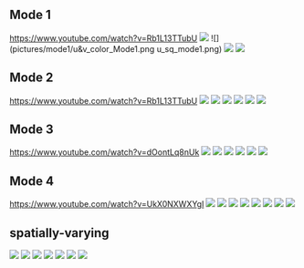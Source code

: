 ## Mode 1
https://www.youtube.com/watch?v=Rb1L13TTubU
![](pictures/mode1/random_Mode1.png)
![](pictures/mode1/u&v_color_Mode1.png u_sq_mode1.png)
![](pictures/mode1/v_bw_mode1.png)
![](pictures/mode1/v_color_mode1.png)

## Mode 2
https://www.youtube.com/watch?v=Rb1L13TTubU
![](pictures/mode2/mode2_circle_v_bw.png)
![](pictures/mode2/mode2_circle_v_clr.png)
![](pictures/mode2/mode2_clr_center.png)
![](pictures/mode2/mode2_clr_u&v.png)
![](pictures/mode2/mode2_random.png)
![](pictures/mode2/mode2_sq.png)

## Mode 3
https://www.youtube.com/watch?v=dOontLq8nUk
![](pictures/mode3/mode3_circle.png)
![](pictures/mode3/mode3_circle_bdr_v.png)
![](pictures/mode3/mode3_random.png)
![](pictures/mode3/mode3_sq_bdr.png)
![](pictures/mode3/mode3_sq_clr.png)
![](pictures/mode3/mode3_v_clr.png)

## Mode 4
https://www.youtube.com/watch?v=UkX0NXWXYgI
![](pictures/mode4/mode4_bw.png)
![](pictures/mode4/mode4_circle.png)
![](pictures/mode4/mode4_circle2.png)
![](pictures/mode4/mode4_circle_bdr.png)
![](pictures/mode4/mode4_clr_v.png)
![](pictures/mode4/mode4_sq_bdr.png)
![](pictures/mode4/mode4_v_bw.png)
![](pictures/mode4/random.png)

## spatially-varying
![](pictures/spatially-varying/circle_bw1.png)
![](pictures/spatially-varying/circle_bw2.png)
![](pictures/spatially-varying/circle_color.png)
![](pictures/spatially-varying/circle_color2.png)
![](pictures/spatially-varying/sq_bw1.png)
![](pictures/spatially-varying/sq_bw2.png)
![](pictures/spatially-varying/sqcolor.png)